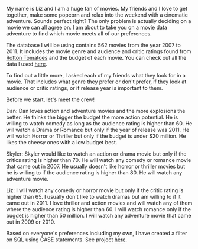 My name is Liz and I am a huge fan of movies.  My friends and I love to get together, make some popcorn and relax into the weekend with a cinematic adventure.  Sounds perfect right?  The only problem is actually deciding on a movie we can all agree on.  I am about to take you on a movie data adventure to find which movie meets all of our preferences.  

The database I will be using contains 562 movies from the year 2007 to 2011.  It includes the movie genre and audience and critic ratings found from [Rotton Tomatoes](https://www.rottentomatoes.com/) and the budget of each movie.  You can check out all the data I used [here](https://github.com/lizkiger/Portfolio-Visuals/blob/main/Movie_data/Movie%20Ratings.csv).

To find out a little more, I asked each of my friends what they look for in a movie.  That includes what genre they prefer or don't prefer, if they look at audience or critic ratings, or if release year is important to them.

Before we start, let's meet the crew!

Dan:  Dan loves action and adventure movies and the more explosions the better.  He thinks the bigger the budget the more action potential.  He is willing to watch comedy as long as the audience rating is higher than 60. He will watch a Drama or Romance but only if the year of release was 2011.  He will watch Horror or Thriller but only if the budget is under $20 million.  He likes the cheesy ones with a low budget best.

Skyler:  Skyler would like to watch an action or drama movie but only if the critics rating is higher than 70.  He will watch any comedy or romance movie that came out in 2007.  He usually doesn't like horror or thriller movies but he is willing to if the audience rating is higher than 80.  He will watch any adventure movie.

Liz:  I will watch any comedy or  horror movie but only if the critic rating is higher than 65.  I usually don't like to watch dramas but am willing to if it came out in 2011.  I love thriller and action movies and will watch any of them where the audience rating is higher than 60.  I will watch romance only if the bugdet is higher than 50 million.  I will watch any adventure movie that came out in 2009 or 2010.


Based on everyone's preferences including my own, I have created a filter on SQL using CASE statements.  See project [here](https://github.com/lizkiger/Portfolio-Visuals/blob/main/Movie_data/Movie_SQL_Friends_View.sql).


  

